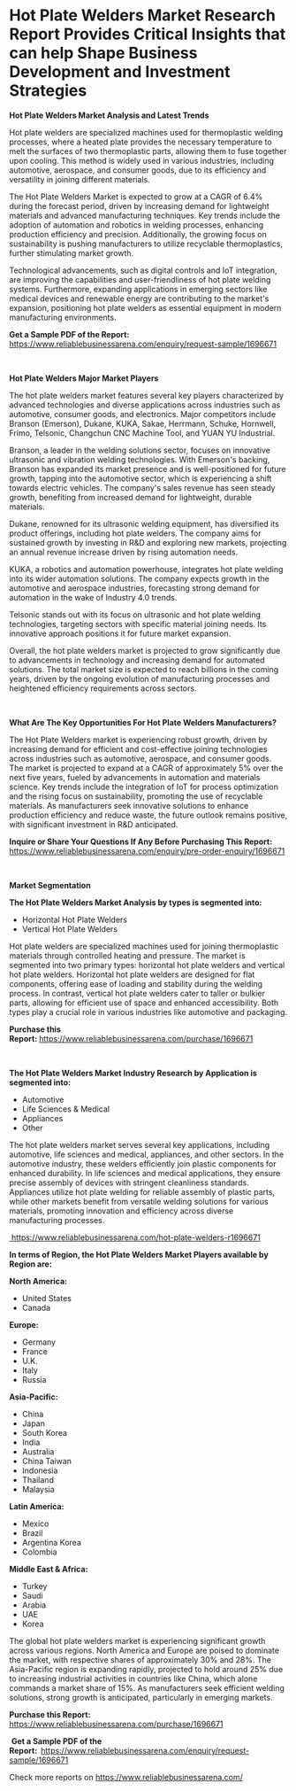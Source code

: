 <p><h1>Hot Plate Welders Market Research Report Provides Critical Insights that can help Shape Business Development and Investment Strategies</h1></p><p><strong>Hot Plate Welders Market Analysis and Latest Trends</strong></p>
<p><p>Hot plate welders are specialized machines used for thermoplastic welding processes, where a heated plate provides the necessary temperature to melt the surfaces of two thermoplastic parts, allowing them to fuse together upon cooling. This method is widely used in various industries, including automotive, aerospace, and consumer goods, due to its efficiency and versatility in joining different materials.</p><p>The Hot Plate Welders Market is expected to grow at a CAGR of 6.4% during the forecast period, driven by increasing demand for lightweight materials and advanced manufacturing techniques. Key trends include the adoption of automation and robotics in welding processes, enhancing production efficiency and precision. Additionally, the growing focus on sustainability is pushing manufacturers to utilize recyclable thermoplastics, further stimulating market growth. </p><p>Technological advancements, such as digital controls and IoT integration, are improving the capabilities and user-friendliness of hot plate welding systems. Furthermore, expanding applications in emerging sectors like medical devices and renewable energy are contributing to the market's expansion, positioning hot plate welders as essential equipment in modern manufacturing environments.</p></p>
<p><strong>Get a Sample PDF of the Report:&nbsp;</strong> <a href="https://www.reliablebusinessarena.com/enquiry/request-sample/1696671?utm_campaign=2527&utm_medium=2&utm_source=Github&utm_content=ia&utm_term=10042025&utm_id=hot-plate-welders">https://www.reliablebusinessarena.com/enquiry/request-sample/1696671</a></p>
<p>&nbsp;</p>
<p><strong>Hot Plate Welders Major Market Players</strong></p>
<p><p>The hot plate welders market features several key players characterized by advanced technologies and diverse applications across industries such as automotive, consumer goods, and electronics. Major competitors include Branson (Emerson), Dukane, KUKA, Sakae, Herrmann, Schuke, Hornwell, Frimo, Telsonic, Changchun CNC Machine Tool, and YUAN YU Industrial.</p><p>Branson, a leader in the welding solutions sector, focuses on innovative ultrasonic and vibration welding technologies. With Emerson's backing, Branson has expanded its market presence and is well-positioned for future growth, tapping into the automotive sector, which is experiencing a shift towards electric vehicles. The company's sales revenue has seen steady growth, benefiting from increased demand for lightweight, durable materials.</p><p>Dukane, renowned for its ultrasonic welding equipment, has diversified its product offerings, including hot plate welders. The company aims for sustained growth by investing in R&D and exploring new markets, projecting an annual revenue increase driven by rising automation needs.</p><p>KUKA, a robotics and automation powerhouse, integrates hot plate welding into its wider automation solutions. The company expects growth in the automotive and aerospace industries, forecasting strong demand for automation in the wake of Industry 4.0 trends.</p><p>Telsonic stands out with its focus on ultrasonic and hot plate welding technologies, targeting sectors with specific material joining needs. Its innovative approach positions it for future market expansion.</p><p>Overall, the hot plate welders market is projected to grow significantly due to advancements in technology and increasing demand for automated solutions. The total market size is expected to reach billions in the coming years, driven by the ongoing evolution of manufacturing processes and heightened efficiency requirements across sectors.</p></p>
<p>&nbsp;</p>
<p><strong>What Are The Key Opportunities For Hot Plate Welders Manufacturers?</strong></p>
<p><p>The Hot Plate Welders market is experiencing robust growth, driven by increasing demand for efficient and cost-effective joining technologies across industries such as automotive, aerospace, and consumer goods. The market is projected to expand at a CAGR of approximately 5% over the next five years, fueled by advancements in automation and materials science. Key trends include the integration of IoT for process optimization and the rising focus on sustainability, promoting the use of recyclable materials. As manufacturers seek innovative solutions to enhance production efficiency and reduce waste, the future outlook remains positive, with significant investment in R&D anticipated.</p></p>
<p><strong>Inquire or Share Your Questions If Any Before Purchasing This Report:</strong> <a href="https://www.reliablebusinessarena.com/enquiry/pre-order-enquiry/1696671?utm_campaign=2527&utm_medium=2&utm_source=Github&utm_content=ia&utm_term=10042025&utm_id=hot-plate-welders">https://www.reliablebusinessarena.com/enquiry/pre-order-enquiry/1696671</a></p>
<p>&nbsp;</p>
<p><strong>Market Segmentation</strong></p>
<p><strong>The Hot Plate Welders Market Analysis by types is segmented into:</strong></p>
<p><ul><li>Horizontal Hot Plate Welders</li><li>Vertical Hot Plate Welders</li></ul></p>
<p><p>Hot plate welders are specialized machines used for joining thermoplastic materials through controlled heating and pressure. The market is segmented into two primary types: horizontal hot plate welders and vertical hot plate welders. Horizontal hot plate welders are designed for flat components, offering ease of loading and stability during the welding process. In contrast, vertical hot plate welders cater to taller or bulkier parts, allowing for efficient use of space and enhanced accessibility. Both types play a crucial role in various industries like automotive and packaging.</p></p>
<p><strong>Purchase this Report:&nbsp;</strong><a href="https://www.reliablebusinessarena.com/purchase/1696671?utm_campaign=2527&utm_medium=2&utm_source=Github&utm_content=ia&utm_term=10042025&utm_id=hot-plate-welders">https://www.reliablebusinessarena.com/purchase/1696671</a></p>
<p>&nbsp;</p>
<p><strong>The Hot Plate Welders Market Industry Research by Application is segmented into:</strong></p>
<p><ul><li>Automotive</li><li>Life Sciences & Medical</li><li>Appliances</li><li>Other</li></ul></p>
<p><p>The hot plate welders market serves several key applications, including automotive, life sciences and medical, appliances, and other sectors. In the automotive industry, these welders efficiently join plastic components for enhanced durability. In life sciences and medical applications, they ensure precise assembly of devices with stringent cleanliness standards. Appliances utilize hot plate welding for reliable assembly of plastic parts, while other markets benefit from versatile welding solutions for various materials, promoting innovation and efficiency across diverse manufacturing processes.</p></p>
<p><a href="https://www.reliablebusinessarena.com/hot-plate-welders-r1696671?utm_campaign=2527&utm_medium=2&utm_source=Github&utm_content=ia&utm_term=10042025&utm_id=hot-plate-welders">&nbsp;https://www.reliablebusinessarena.com/hot-plate-welders-r1696671</a></p>
<p><strong>In terms of Region, the Hot Plate Welders Market Players available by Region are:</strong></p>
<p>
    <p> <strong> North America: </strong>
        <ul>
            <li>United States</li>
            <li>Canada</li>
        </ul>
        </p> 
    <p> <strong> Europe: </strong>
        <ul>
            <li>Germany</li>
            <li>France</li>
            <li>U.K.</li>
            <li>Italy</li>
            <li>Russia</li>
        </ul>
        </p> 
    <p> <strong> Asia-Pacific: </strong>
        <ul>
            <li>China</li>
            <li>Japan</li>
            <li>South Korea</li>
            <li>India</li>
            <li>Australia</li>
            <li>China Taiwan</li>
            <li>Indonesia</li>
            <li>Thailand</li>
            <li>Malaysia</li>
        </ul>
        </p> 
    <p> <strong> Latin America: </strong>
        <ul>
            <li>Mexico</li>
            <li>Brazil</li>
            <li>Argentina Korea</li>
            <li>Colombia</li>
        </ul>
        </p> 
    <p> <strong> Middle East & Africa: </strong>
        <ul>
            <li>Turkey</li>
            <li>Saudi</li>
            <li>Arabia</li>
            <li>UAE</li>
            <li>Korea</li>
        </ul>
    </p>
    </p>
<p><p>The global hot plate welders market is experiencing significant growth across various regions. North America and Europe are poised to dominate the market, with respective shares of approximately 30% and 28%. The Asia-Pacific region is expanding rapidly, projected to hold around 25% due to increasing industrial activities in countries like China, which alone commands a market share of 15%. As manufacturers seek efficient welding solutions, strong growth is anticipated, particularly in emerging markets.</p></p>
<p><strong>Purchase this Report: </strong><a href="https://www.reliablebusinessarena.com/purchase/1696671?utm_campaign=2527&utm_medium=2&utm_source=Github&utm_content=ia&utm_term=10042025&utm_id=hot-plate-welders">https://www.reliablebusinessarena.com/purchase/1696671</a></p>
<p>&nbsp;<strong>Get a Sample PDF of the Report:&nbsp;&nbsp;</strong><a href="https://www.reliablebusinessarena.com/enquiry/request-sample/1696671?utm_campaign=2527&utm_medium=2&utm_source=Github&utm_content=ia&utm_term=10042025&utm_id=hot-plate-welders">https://www.reliablebusinessarena.com/enquiry/request-sample/1696671</a></p>
<p><strong></strong></p>
<p>Check more reports on <a href="https://www.reliablebusinessarena.com/?utm_campaign=2527&utm_medium=2&utm_source=Github&utm_content=ia&utm_term=10042025&utm_id=hot-plate-welders">https://www.reliablebusinessarena.com/</a></p>